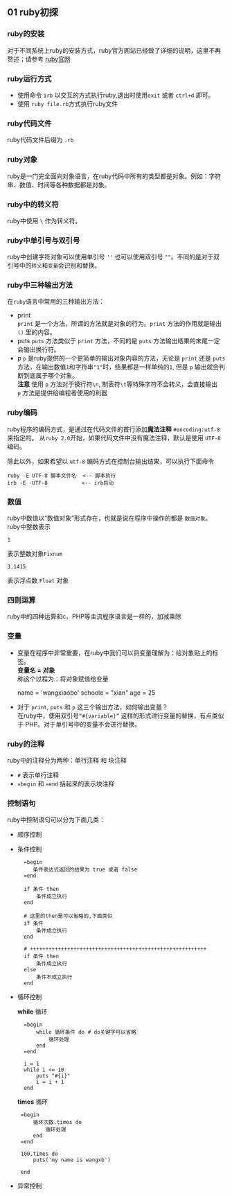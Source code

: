 ## 01 ruby初探

### ruby的安装
对于不同系统上ruby的安装方式，ruby官方网站已经做了详细的说明，这里不再赘述；请参考 [ruby官网](https://www.ruby-lang.org/zh_cn/)

### ruby运行方式
* 使用命令 `irb` 以交互的方式执行ruby,退出时使用`exit` 或者 `ctrl+d` 即可。
* 使用 `ruby file.rb`方式执行ruby文件   

### ruby代码文件
ruby代码文件后缀为 `.rb`

### ruby对象  
ruby是一门完全面向对象语言，在ruby代码中所有的类型都是对象。例如：字符串、数值、时间等各种数据都是对象。  

### ruby中的转义符
ruby中使用 `\` 作为转义符。

### ruby中单引号与双引号
ruby中创建字符对象可以使用单引号 `''` 也可以使用双引号 `""`。不同的是对于双引号中的`转义`和`变量`会识别和替换。

### ruby中三种输出方法
在`ruby`语言中常用的三种输出方法：   

* print   
    `print` 是一个方法，所谓的方法就是对象的行为。`print` 方法的作用就是输出 `()` 里的内容。  
* puts
    `puts` 方法类似于 `print` 方法，不同的是 `puts` 方法输出结果的末尾一定会输出换行符。   
* p
    `p` 是ruby提供的一个更简单的输出对象内容的方法，无论是 `print` 还是 `puts` 方法，在输出数值`1`和字符串`"1"`时，结果都是一样单纯的`1`, 但是 `p` 输出就会判断到底属于哪个对象。   
    **注意** 使用 `p` 方法对于换行符`\n`, 制表符`\t`等特殊字符不会转义，会直接输出   
    `p` 方法是提供给编程者使用的利器

### ruby编码

ruby程序的编码方式，是通过在代码文件的首行添加**魔法注释** `#encoding:utf-8` 来指定的。 从`ruby 2.0`开始，如果代码文件中没有魔法注释，默认是使用 `UTF-8` 编码。

除此以外，如果希望以 `utf-8` 编码方式在控制台输出结果，可以执行下面命令

    ruby -E UTF-8 脚本文件名  <-- 脚本执行
    irb -E -UTF-8           <-- irb启动


### 数值
ruby中数值以“数值对象”形式存在，也就是说在程序中操作的都是 `数值对象`。  
ruby中整数表示   
    
    1
    
表示整数对象`Fixnum`

    3.1415
    
表示浮点数 `Float` 对象

### 四则运算 
ruby中的四种运算和c、PHP等主流程序语言是一样的，加减乘除

### 变量
* 变量在程序中非常重要，在ruby中我们可以将变量理解为：给对象贴上的标签。   
**变量名 = 对象**   
称这个过程为：将对象赋值给变量

    name = 'wangxiaobo'
    schoole = "xian"
    age = 25
   
* 对于 `print`, `puts` 和 `p` 这三个输出方法，如何输出变量？   
    在ruby中，使用双引号`“#{variable}”` 这样的形式进行变量的替换，有点类似于 PHP。对于单引号中的变量不会进行替换。  
    
### ruby的注释
ruby中的注释分为两种：单行注释 和 块注释  
    
* `#` 表示单行注释
* `=begin` 和 `=end` 括起来的表示块注释

### 控制语句 
ruby中控制语句可以分为下面几类：

* 顺序控制
* 条件控制 
    
        =begin
           条件表达式返回的结果为 true 或者 false 
        =end
        
        if 条件 then   
            条件成立执行
        end
        
        # 这里的then是可以省略的,下面类似
        if 条件    
            条件成立执行
        end
        
        # +++++++++++++++++++++++++++++++++++++++++++++++++++++++++
        if 条件 then   
            条件成立执行
        else
            条件不成立执行
        end
        
        
* 循环控制

    **while** 循环   
        
        =begin
            while 循环条件 do # do关键字可以省略
                循环处理
            end
        =end
        
        i = 1
        while i <= 10
            puts "#{i}"
            i = i + 1
        end
        
   **times** 循环
       
       =begin
           循环次数.times do
               循环处理
           end
       =end
       
       100.times do 
           puts('my name is wangxb')
           
       end
       

* 异常控制

